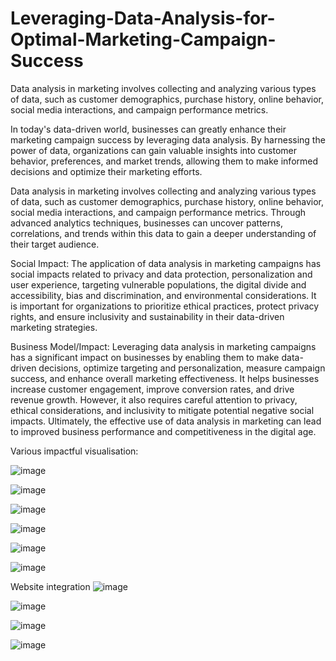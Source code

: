 # Leveraging-Data-Analysis-for-Optimal-Marketing-Campaign-Success
Data analysis in marketing involves collecting and analyzing various types of data, such as customer demographics, purchase history, online behavior, social media interactions, and campaign performance metrics.

In today's data-driven world, businesses can greatly enhance their marketing campaign success by leveraging data analysis. By harnessing the power of data, organizations can gain valuable insights into customer behavior, preferences, and market trends, allowing them to make informed decisions and optimize their marketing efforts.

Data analysis in marketing involves collecting and analyzing various types of data, such as customer demographics, purchase history, online behavior, social media interactions, and campaign performance metrics. Through advanced analytics techniques, businesses can uncover patterns, correlations, and trends within this data to gain a deeper understanding of their target audience.

Social Impact: The application of data analysis in marketing campaigns has social impacts related to privacy and data protection, personalization and user experience, targeting vulnerable populations, the digital divide and accessibility, bias and discrimination, and environmental considerations. It is important for organizations to prioritize ethical practices, protect privacy rights, and ensure inclusivity and sustainability in their data-driven marketing strategies.

Business Model/Impact: Leveraging data analysis in marketing campaigns has a significant impact on businesses by enabling them to make data-driven decisions, optimize targeting and personalization, measure campaign success, and enhance overall marketing effectiveness. It helps businesses increase customer engagement, improve conversion rates, and drive revenue growth. However, it also requires careful attention to privacy, ethical considerations, and inclusivity to mitigate potential negative social impacts. Ultimately, the effective use of data analysis in marketing can lead to improved business performance and competitiveness in the digital age.

Various impactful visualisation:


![image](https://github.com/HarshaVardhanD24/Leveraging-Data-Analysis-for-Optimal-Marketing-Campaign-Success/assets/116752323/3928fb94-a76f-40aa-9bbf-b9113f5666c4)

![image](https://github.com/HarshaVardhanD24/Leveraging-Data-Analysis-for-Optimal-Marketing-Campaign-Success/assets/116752323/c07448ac-c2ad-4dbd-95b3-8e9b20e9353e)

![image](https://github.com/HarshaVardhanD24/Leveraging-Data-Analysis-for-Optimal-Marketing-Campaign-Success/assets/116752323/5997e6a7-c376-458e-87d0-fdbdc955106b)

![image](https://github.com/HarshaVardhanD24/Leveraging-Data-Analysis-for-Optimal-Marketing-Campaign-Success/assets/116752323/f4071f64-6d09-45b8-825b-5094374f6dbe)

![image](https://github.com/HarshaVardhanD24/Leveraging-Data-Analysis-for-Optimal-Marketing-Campaign-Success/assets/116752323/c936c1dd-1b4d-490a-9575-342856168bd3)

![image](https://github.com/HarshaVardhanD24/Leveraging-Data-Analysis-for-Optimal-Marketing-Campaign-Success/assets/116752323/0aa5aeb2-a193-4fa1-a8a9-7a2df252c371)

Website integration
![image](https://github.com/HarshaVardhanD24/Leveraging-Data-Analysis-for-Optimal-Marketing-Campaign-Success/assets/116752323/238103e3-3ec9-485a-ab68-1abf52652ac4)

![image](https://github.com/HarshaVardhanD24/Leveraging-Data-Analysis-for-Optimal-Marketing-Campaign-Success/assets/116752323/f0fbcb29-d93b-4515-8f8c-c8b7c01f5a82)

![image](https://github.com/HarshaVardhanD24/Leveraging-Data-Analysis-for-Optimal-Marketing-Campaign-Success/assets/116752323/edb4f67a-c6c6-4e78-8ca6-f2a0af85bea0)

![image](https://github.com/HarshaVardhanD24/Leveraging-Data-Analysis-for-Optimal-Marketing-Campaign-Success/assets/116752323/18a1b477-f301-4c6e-8bc8-34c8f92a1f97)

